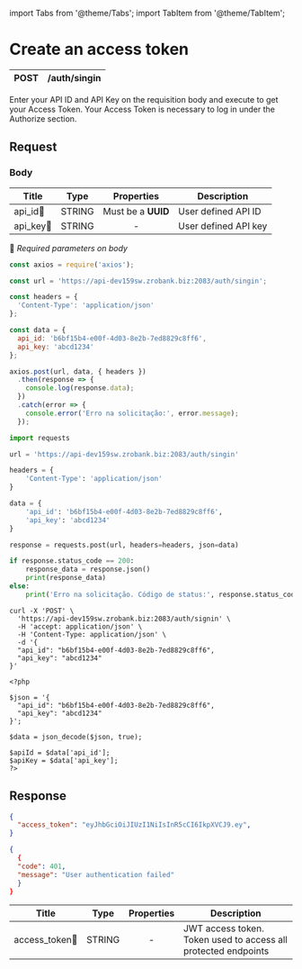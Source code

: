 import Tabs from '@theme/Tabs';
import TabItem from '@theme/TabItem';

# Create an access token

| POST      | /auth/singin |
| --------- | ------------ |

Enter your API ID and API Key on the requisition body and execute to get your Access Token. Your Access Token is necessary to log in under the Authorize section.

## Request

### Body

 Title                         | Type       | Properties             |Description          |
| -----------------------------| :---------:|:----------------------:|---------------------|
| api_id:small_orange_diamond: | STRING     | Must be a **UUID**     |User defined API ID  |
| api_key:small_orange_diamond:| STRING     | -                      |User defined API key |

:small_orange_diamond: *Required parameters on body*



<Tabs>
<TabItem value="js" label="NodeJS">

```js title=Axios
const axios = require('axios');

const url = 'https://api-dev159sw.zrobank.biz:2083/auth/singin';

const headers = {
  'Content-Type': 'application/json'
};

const data = {
  api_id: 'b6bf15b4-e00f-4d03-8e2b-7ed8829c8ff6',
  api_key: 'abcd1234'
};

axios.post(url, data, { headers })
  .then(response => {
    console.log(response.data);
  })
  .catch(error => {
    console.error('Erro na solicitação:', error.message);
  });

```
</TabItem>
<TabItem value="py" label="Python">

```python title=Requests
import requests

url = 'https://api-dev159sw.zrobank.biz:2083/auth/singin'

headers = {
    'Content-Type': 'application/json'
}

data = {
    'api_id': 'b6bf15b4-e00f-4d03-8e2b-7ed8829c8ff6',
    'api_key': 'abcd1234'
}

response = requests.post(url, headers=headers, json=data)

if response.status_code == 200:
    response_data = response.json()
    print(response_data)
else:
    print('Erro na solicitação. Código de status:', response.status_code)

```
</TabItem>
<TabItem value="shell" label="Shell">

```shell title=CURL
curl -X 'POST' \
  'https://api-dev159sw.zrobank.biz:2083/auth/signin' \
  -H 'accept: application/json' \
  -H 'Content-Type: application/json' \
  -d '{
  "api_id": "b6bf15b4-e00f-4d03-8e2b-7ed8829c8ff6",
  "api_key": "abcd1234"
}'
```
</TabItem>
<TabItem value="php" label="PHP">

```shell title=CURL
<?php

$json = '{
  "api_id": "b6bf15b4-e00f-4d03-8e2b-7ed8829c8ff6",
  "api_key": "abcd1234"
}';

$data = json_decode($json, true);

$apiId = $data['api_id'];
$apiKey = $data['api_key'];
?>

```
</TabItem>
</Tabs>


## Response

<Tabs>
<TabItem value="200" label="200">

```json  title=/auth/singin
{
  "access_token": "eyJhbGciOiJIUzI1NiIsInR5cCI6IkpXVCJ9.ey",
}
```
</TabItem>
<TabItem value="401" label="401">

```json  title=/auth/singin
{
  {
  "code": 401,
  "message": "User authentication failed"
  }
}
```
</TabItem>
</Tabs>


 Title                               | Type       | Properties             |Description                                                    |
| -----------------------------------| :---------:|:----------------------:|---------------------------------------------------------------|
| access_token:small_orange_diamond: | STRING     | -                      |JWT access token. Token used to access all protected endpoints |
